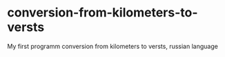 # conversion-from-kilometers-to-versts
My first programm conversion from kilometers to versts, russian language
